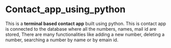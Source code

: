 # Contact_app_using_python

This is a **terminal based contact app** built using python. This is contact app is connected to the database where all the numbers, names, mail id are stored,
There are many functionalities like adding a new number, deleting a number, searching a number by name or by emain id.
